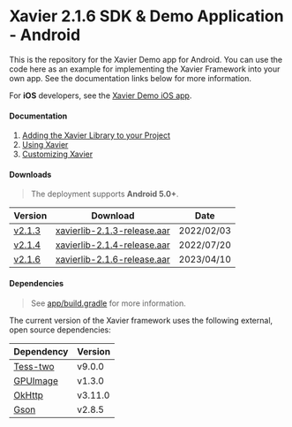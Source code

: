 # Xavier 2.1.6 SDK & Demo Application - Android
This is the repository for the Xavier Demo app for Android. You can use the code here as an example for implementing the Xavier Framework into your own app.
See the documentation links below for more information.

For **iOS** developers, see the [Xavier Demo iOS app](https://github.com/BlackSharkTech/xavier-demo-ios).

#### Documentation

1. [Adding the Xavier Library to your Project](./documentation/adding-xavier.md)
1. [Using Xavier](./documentation/using-xavier.md)
1. [Customizing Xavier](./documentation/customization.md)

#### Downloads
> The deployment supports **Android 5.0+**.

| Version | Download | Date |
|---------|----------|------|
| [v2.1.3](./documentation/release-notes.md#213) | [xavierlib-2.1.3-release.aar](./downloads/v2.1.3/xavierlib-2.1.3-release.aar) | 2022/02/03|
| [v2.1.4](./documentation/release-notes.md#214) | [xavierlib-2.1.4-release.aar](./downloads/v2.1.4/xavierlib-2.1.4-release.aar) | 2022/07/20|
| [v2.1.6](./documentation/release-notes.md#216) | [xavierlib-2.1.6-release.aar](./downloads/v2.1.6/xavierlib-2.1.6-release.aar) | 2023/04/10|
#### Dependencies
> See [app/build.gradle](./xavier-demo/app/build.gradle) for more information.

The current version of the Xavier framework uses the following external, open source dependencies:

| Dependency | Version |
|------------|---------|
| [Tess-two](https://github.com/rmtheis/tess-two) | v9.0.0 |
| [GPUImage](https://github.com/cats-oss/android-gpuimage) | v1.3.0 |
| [OkHttp](https://github.com/square/okhttp)   | v3.11.0|
| [Gson](https://github.com/google/gson)     | v2.8.5 |

